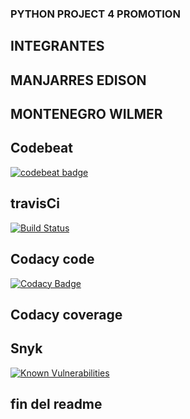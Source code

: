 ### PYTHON PROJECT 4 PROMOTION

## INTEGRANTES
## MANJARRES EDISON
## MONTENEGRO WILMER

## Codebeat
[![codebeat badge](https://codebeat.co/badges/a53b8833-55f9-4011-9053-06105386c15c)](https://codebeat.co/projects/github-com-wilmermontenegrogithub-my_project_wimo_edmav2-master)

## travisCi
[![Build Status](https://travis-ci.com/WilmerMontenegroGitHub/my_project_wimo_edmaV2.svg?branch=master)](https://travis-ci.com/WilmerMontenegroGitHub/my_project_wimo_edmaV2)

## Codacy code
[![Codacy Badge](https://api.codacy.com/project/badge/Grade/6378f91985454e8280706bb00f247a54)](https://www.codacy.com/app/wijumont/my_project_wimo_edmaV2?utm_source=github.com&amp;utm_medium=referral&amp;utm_content=WilmerMontenegroGitHub/my_project_wimo_edmaV2&amp;utm_campaign=Badge_Grade)

## Codacy coverage

## Snyk
[![Known Vulnerabilities](https://snyk.io/test/github/WilmerMontenegroGitHub/my_project_wimo_edmaV2/badge.svg?targetFile=requirements.txt)](https://snyk.io/test/github/WilmerMontenegroGitHub/my_project_wimo_edmaV2?targetFile=requirements.txt)

## fin del readme

